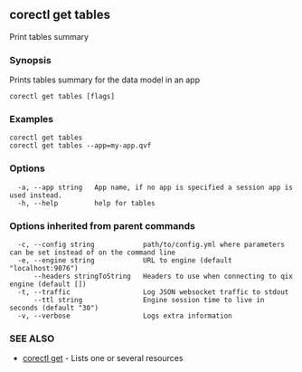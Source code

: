 ## corectl get tables

Print tables summary

### Synopsis

Prints tables summary for the data model in an app

```
corectl get tables [flags]
```

### Examples

```
corectl get tables
corectl get tables --app=my-app.qvf
```

### Options

```
  -a, --app string   App name, if no app is specified a session app is used instead.
  -h, --help         help for tables
```

### Options inherited from parent commands

```
  -c, --config string            path/to/config.yml where parameters can be set instead of on the command line
  -e, --engine string            URL to engine (default "localhost:9076")
      --headers stringToString   Headers to use when connecting to qix engine (default [])
  -t, --traffic                  Log JSON websocket traffic to stdout
      --ttl string               Engine session time to live in seconds (default "30")
  -v, --verbose                  Logs extra information
```

### SEE ALSO

* [corectl get](corectl_get.md)	 - Lists one or several resources

